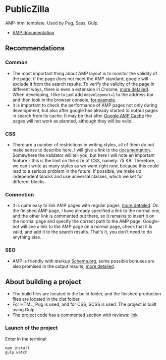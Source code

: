 # PublicZilla

AMP-html template. Used by Pug, Sass, Gulp.

- [AMP documentation](https://amp.dev/)

## Recommendations

### Common

- The most important thing about AMP layout is to monitor the validity of the page. if the page does not meet the AMP standard, google will exclude it from the search results. To verify the validity of the page in different ways, there is even a extension in Chrome, [more detailed](https://amp.dev/documentation/guides-and-tutorials/learn/validation-workflow/validate_amp/). When developing, I like to just add `#development=1` to the address bar and then look in the browser console, [for example](https://alexkazakov.info/layout/carmazon/home-video-infographics.html#development=1).
- It is important to check the performance of AMP pages not only during development, but also after google has already started to output pages in search from its cache. It may be that after [Google AMP Cache](https://developers.google.com/amp/cache/?hl=ru) the pages will not work as planned, although they will be valid.

### CSS

- There are a number of restrictions in writing styles, all of them do not make sense to describe here, I will give a link to the [documentation](https://amp.dev/documentation/guides-and-tutorials/develop/style_and_layout/). Somewhere the validator will tell you, but here I will note an important feature - this is the limit on the size of CSS, namely: 75 KB. Therefore, we can't write as many styles as we want right now, because this could lead to a serious problem in the future. If possible, we make up independent blocks and use universal classes, which we set for different blocks.

### Connection

- It is quite easy to link AMP pages with regular pages, [more detailed](https://amp.dev/documentation/guides-and-tutorials/optimize-and-measure/discovery/?format=websites). On the finished AMP page, I have already specified a link to the normal one, and the other link is commented out there, so it remains to insert it on the normal page and specify the correct path to the AMP page. Google-bot will see a link to the AMP page on a normal page, check that it is valid, and add it to the search results. That's it, you don't need to do anything else.

### SЕО

- AMP is friendly with markup [Schema.org](https://amp.dev/documentation/guides-and-tutorials/optimize-and-measure/discovery#use-schema.org-for-most-search-engines), some possible bonuses are also promised in the output results, [more detailed](https://developers.google.com/search/docs/guides/about-amp).

## About building a project

- The build files are located in the build folder, and the finished production files are located in the dist folder.
- For HTML, Pug is used, and for CSS, SCSS is used. The project is built using Gulp.
- The project code has a commented section with reviews: [link](https://bit.ly/39ymSP5)

### Launch of the project

Enter in the terminal:

```
npm install
gulp watch
```
